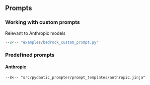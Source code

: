## Prompts
### Working with custom prompts 
Relevant to Anthropic models

```py hl_lines="12 34"
--8<-- "examples/bedrock_custom_prompt.py"
```
### Predefined prompts
#### Anthropic
```txt
--8<-- "src/pydantic_prompter/prompt_templates/anthropic.jinja"
```
